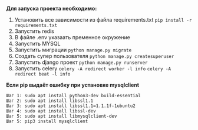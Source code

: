 **Для запуска проекта необходимо:**
1. Установить все зависимости из файла requirements.txt `pip install -r requirements.txt`
2. Запустить redis
3. В файле .env указаать пременное окружение
4. Запустить MYSQL
5. Запустить миграции `python manage.py migrate`
6. Создать супер пользователя `python manage.py createsuperuser`
7. Запустить django проект `python manage.py runserver`
8. Запустить celery `celery -A redirect worker -l info` `celery -A redirect beat -l info`

**Если pip выдаёт ошибку при установке mysqlclient**
```
Шаг 1: sudo apt install python3-dev build-essential
Шаг 2: sudo apt install libssl1.1
Шаг 3: sudo apt install libssl1.1=1.1.1f-1ubuntu2
Шаг 4: sudo apt install libssl-dev
Шаг 5: sudo apt install libmysqlclient-dev
Шаг 5: pip3 install mysqlclient
```